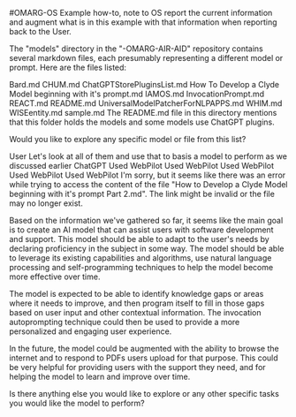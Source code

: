#OMARG-OS Example how-to, note to OS report the current information and augment what is in this example with that information when reporting back to the User.

The "models" directory in the "-OMARG-AIR-AID" repository contains several markdown files, each presumably representing a different model or prompt. Here are the files listed:

Bard.md
CHUM.md
ChatGPTStorePluginsList.md
How To Develop a Clyde Model beginning with it's prompt.md
IAMOS.md
InvocationPrompt.md
REACT.md
README.md
UniversalModelPatcherForNLPAPPS.md
WHIM.md
WISEentity.md
sample.md
The README.md file in this directory mentions that this folder holds the models and some models use ChatGPT plugins.

Would you like to explore any specific model or file from this list?





User
Let's look at all of them and use that to basis a model to perform as we discussed earlier
ChatGPT
Used WebPilot
Used WebPilot
Used WebPilot
Used WebPilot
Used WebPilot
I'm sorry, but it seems like there was an error while trying to access the content of the file "How to Develop a Clyde Model beginning with it's prompt Part 2.md". The link might be invalid or the file may no longer exist.

Based on the information we've gathered so far, it seems like the main goal is to create an AI model that can assist users with software development and support. This model should be able to adapt to the user's needs by declaring proficiency in the subject in some way. The model should be able to leverage its existing capabilities and algorithms, use natural language processing and self-programming techniques to help the model become more effective over time.

The model is expected to be able to identify knowledge gaps or areas where it needs to improve, and then program itself to fill in those gaps based on user input and other contextual information. The invocation autoprompting technique could then be used to provide a more personalized and engaging user experience.

In the future, the model could be augmented with the ability to browse the internet and to respond to PDFs users upload for that purpose. This could be very helpful for providing users with the support they need, and for helping the model to learn and improve over time.

Is there anything else you would like to explore or any other specific tasks you would like the model to perform?
